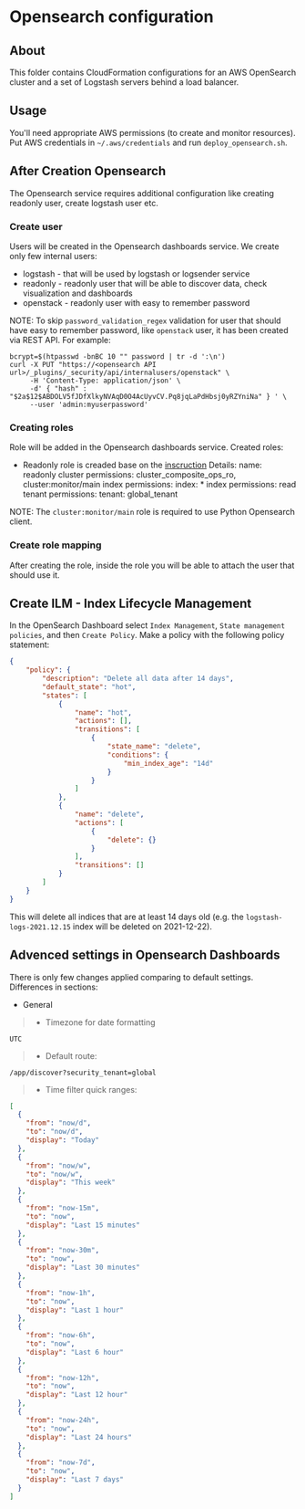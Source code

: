 # Opensearch configuration

## About

This folder contains CloudFormation configurations for an AWS OpenSearch cluster and a set of Logstash servers behind a load balancer.

## Usage

You'll need appropriate AWS permissions (to create and monitor resources). Put AWS credentials in `~/.aws/credentials` and run `deploy_opensearch.sh`.

## After Creation Opensearch

The Opensearch service requires additional configuration like creating readonly user, create logstash user etc.

### Create user

Users will be created in the Opensearch dashboards service.
We create only few internal users:

* logstash - that will be used by logstash or logsender service
* readonly - readonly user that will be able to discover data, check visualization and dashboards
* openstack - readonly user with easy to remember password

NOTE:
To skip `password_validation_regex` validation for user that should have easy to remember password, like `openstack` user,
it has been created via REST API. For example:

```shell
bcrypt=$(htpasswd -bnBC 10 "" password | tr -d ':\n')
curl -X PUT "https://<opensearch API url>/_plugins/_security/api/internalusers/openstack" \
     -H 'Content-Type: application/json' \
     -d' { "hash" : "$2a$12$ABDOLV5fJDfXlkyNVAqD0O4AcUyvCV.Pq8jqLaPdHbsj0yRZYniNa" } ' \
     --user 'admin:myuserpassword'
```

### Creating roles

Role will be added in the Opensearch dashboards service.
Created roles:

* Readonly role is creaded base on the [inscruction](https://opensearch.org/docs/latest/security-plugin/access-control/users-roles/#set-up-a-read-only-user-in-opensearch-dashboards)
Details:
  name: readonly
  cluster permissions: cluster_composite_ops_ro, cluster:monitor/main
  index permissions:
    index: *
    index permissions: read
  tenant permissions:
    tenant: global_tenant

NOTE:
The `cluster:monitor/main` role is required to use Python Opensearch client.

### Create role mapping

After creating the role, inside the role you will be able to attach the user that should use it.

## Create ILM - Index Lifecycle Management

In the OpenSearch Dashboard select `Index Management`, `State management policies`, and then `Create Policy`. Make a policy with the following policy statement:

```json
{
    "policy": {
        "description": "Delete all data after 14 days",
        "default_state": "hot",
        "states": [
            {
                "name": "hot",
                "actions": [],
                "transitions": [
                    {
                        "state_name": "delete",
                        "conditions": {
                            "min_index_age": "14d"
                        }
                    }
                ]
            },
            {
                "name": "delete",
                "actions": [
                    {
                        "delete": {}
                    }
                ],
                "transitions": []
            }
        ]
    }
}
```

This will delete all indices that are at least 14 days old (e.g. the `logstash-logs-2021.12.15` index will be deleted on 2021-12-22).

## Advenced settings in Opensearch Dashboards

There is only few changes applied comparing to default settings.
Differences in sections:

* General

> * Timezone for date formatting

```shell
UTC
```

> * Default route:

```shell
/app/discover?security_tenant=global
```

> * Time filter quick ranges:

```json
[
  {
    "from": "now/d",
    "to": "now/d",
    "display": "Today"
  },
  {
    "from": "now/w",
    "to": "now/w",
    "display": "This week"
  },
  {
    "from": "now-15m",
    "to": "now",
    "display": "Last 15 minutes"
  },
  {
    "from": "now-30m",
    "to": "now",
    "display": "Last 30 minutes"
  },
  {
    "from": "now-1h",
    "to": "now",
    "display": "Last 1 hour"
  },
  {
    "from": "now-6h",
    "to": "now",
    "display": "Last 6 hour"
  },
  {
    "from": "now-12h",
    "to": "now",
    "display": "Last 12 hour"
  },
  {
    "from": "now-24h",
    "to": "now",
    "display": "Last 24 hours"
  },
  {
    "from": "now-7d",
    "to": "now",
    "display": "Last 7 days"
  }
]
```
